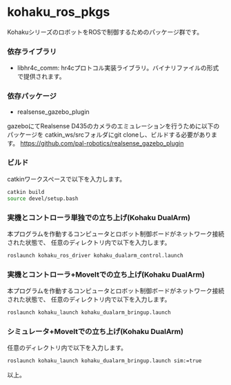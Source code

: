 # kohaku_ros_pkgs #

KohakuシリーズのロボットをROSで制御するためのパッケージ群です。

### 依存ライブラリ ###

* libhr4c_comm: hr4cプロトコル実装ライブラリ。バイナリファイルの形式で提供されます。

### 依存パッケージ ###

* realsense_gazebo_plugin

gazeboにてRealsense D435のカメラのエミュレーションを行うために以下のパッケージを
catkin_ws/srcフォルダにgit cloneし、ビルドする必要があります。
https://github.com/pal-robotics/realsense_gazebo_plugin

### ビルド ###

catkinワークスペースで以下を入力します。

```bash
catkin build
source devel/setup.bash
```
### 実機とコントローラ単独での立ち上げ(Kohaku DualArm)

本プログラムを作動するコンピュータとロボット制御ボードがネットワーク接続された状態で、
任意のディレクトリ内で以下を入力します。

```bash
roslaunch kohaku_ros_driver kohaku_dualarm_control.launch
```

### 実機とコントローラ+MoveItでの立ち上げ(Kohaku DualArm)

本プログラムを作動するコンピュータとロボット制御ボードがネットワーク接続された状態で、
任意のディレクトリ内で以下を入力します。

```bash
roslaunch kohaku_launch kohaku_dualarm_bringup.launch
```

### シミュレータ+MoveItでの立ち上げ(Kohaku DualArm)

任意のディレクトリ内で以下を入力します。

```bash
roslaunch kohaku_launch kohaku_dualarm_bringup.launch sim:=true
```

以上。
